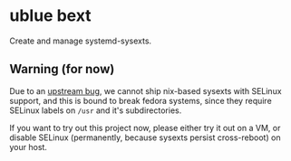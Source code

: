 # ublue bext

Create and manage systemd-sysexts.

## Warning (for now)

Due to an [upstream bug](https://github.com/NixOS/nixpkgs/issues/252620), we cannot ship nix-based sysexts with SELinux support, and this is bound to break fedora systems, since they require SELinux labels on `/usr` and it's subdirectories.

If you want to try out this project now, please either try it out on a VM, or disable SELinux (permanently, because sysexts persist cross-reboot) on your host.
